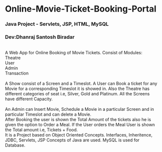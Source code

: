 # Online-Movie-Ticket-Booking-Portal
### Java Project - Servlets, JSP, HTML, MySQL
### Dev:Dhanraj Santosh Biradar
<br />
A Web App for Online Booking of Movie Tickets. Consist of Modules: <br />
Theatre <br />
User <br />
Admin <br />
Transaction <br />
<br />
A Show consist of a Screen and a Timeslot. A User can Book a ticket for any Movie for a corresponding Timeslot it is showed in. Also the Theatre has different categories of seat i.e, Silver, Gold and Platinum. All the Screens have different Capacity.<br />
<br />
An Admin can Insert Movie, Schedule a Movie in a particular Screen and in particular Timeslot and can delete a Movie.
<br/>
After Booking the user is shown the Total Amount of the tickets also he is given the option to Order a Meal. If the User orders the Meal User is shown the Total amount i.e, Tickets + Food.
<br />
It is a Project based on Object Oriented Concepts. Interfaces, Inheritence, JDBC, Servlets, JSP Concepts of Java are used. MySQL is used for Database.
